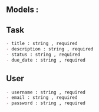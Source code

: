 

## Models :

## Task
```md
- title : string , required
- description : string , required
- status : string , required
- due_date : string , required
```

## User

```md 
- username : string , required
- email : string , required
- password : string , required
```